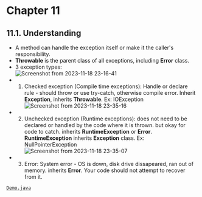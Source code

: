 # Chapter 11

## 11.1. Understanding
- A method can handle the exception itself or make it the caller's responsibility.
- **Throwable** is the parent class of all exceptions, including **Error** class. <br>
- 3 exception types:<br>
![Screenshot from 2023-11-18 23-16-41](https://github.com/vijanipiyawardana/OCP-17-Practice/assets/6631956/fa985b8b-4623-4fe3-a00f-ffb7c01cf753)<br>
- 1. Checked exception (Compile time exceptions): Handle or declare rule - should throw or use try-catch, otherwise compile error. Inherit **Exception**, inherits **Throwable**. Ex: IOException<br>
![Screenshot from 2023-11-18 23-35-16](https://github.com/vijanipiyawardana/OCP-17-Practice/assets/6631956/9b3e0101-2042-4e6a-a153-ed637a6c2831)<br>
- 2. Unchecked exception (Runtime exceptions): does not need to be declared or handled by the code where it is thrown. but okay for code to catch. inherits **RuntimeException** or **Error**. **RuntimeException** inherits **Exception** class. Ex: NullPointerException <br>
![Screenshot from 2023-11-18 23-35-07](https://github.com/vijanipiyawardana/OCP-17-Practice/assets/6631956/a5b28754-e21c-4ea4-bfe4-38219b6e780b)<br>
- 3. Error: System error - OS is down, disk drive dissapeared, ran out of memory. inherits **Error**. Your code should not attempt to recover from it.

[`Demo.java`](1_understanding/Demo.java)
